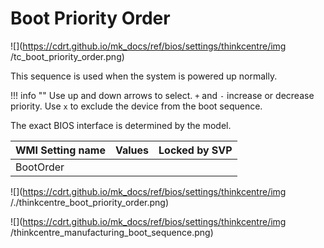 # Boot Priority Order #

![](https://cdrt.github.io/mk_docs/ref/bios/settings/thinkcentre/img
   /tc_boot_priority_order.png)

This sequence is used when the system is powered up normally.

!!! info ""
    Use up and down arrows to select. `+` and `-` increase or decrease priority. Use `x` to exclude the device from the boot sequence.

The exact BIOS interface is determined by the model.

| WMI Setting name | Values | Locked by SVP |
|:---|:---|:---|
| BootOrder |  |  |

![](https://cdrt.github.io/mk_docs/ref/bios/settings/thinkcentre/img
   /./thinkcentre_boot_priority_order.png)

<!-- MODEL: M70s, M90 s & q -->

![](https://cdrt.github.io/mk_docs/ref/bios/settings/thinkcentre/img
   /thinkcentre_manufacturing_boot_sequence.png)

<!-- MODEL: M90q -->
